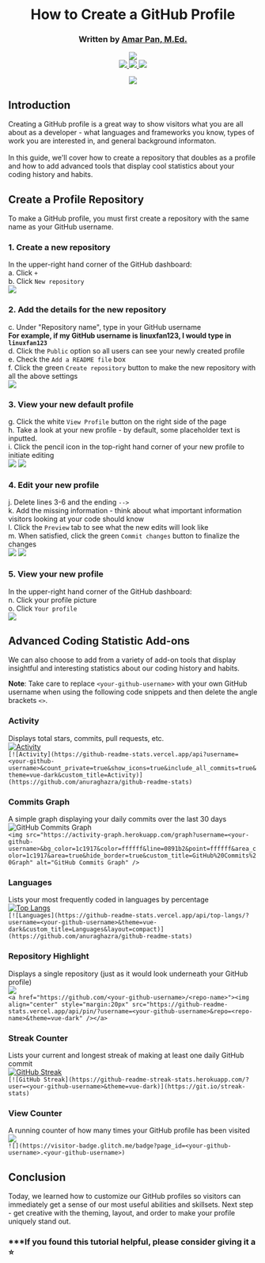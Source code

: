 <div align="center">

# How to Create a GitHub Profile
<h3 id="author">
   Written by <a href="https://www.linkedin.com/in/profpan396/">Amar Pan, M.Ed.</a></h3> 

<!-- Delete below for publication -->
 <a href="https://profpan396.github.io" target="_blank">
        <img
          src="https://img.shields.io/badge/-profpan396.github.io-magenta?style=flat&logo=Blackberry&logoColor=black">
      </a>
      <br>

 <a href="https://www.github.com/profpan396/" target="_blank">
        <img
          src="https://img.shields.io/badge/-@profpan396-junglegreen?style=flat&logo=GitHub&logoColor=black">
      </a>
 <a href="https://www.linkedin.com/in/profpan396/" target="_blank">
      <img src="https://img.shields.io/badge/-@profpan396-blue?style=flat&logo=Linkedin&logoColor=black">
 </a> 
  <a href="https://medium.com/@profpan396">
    <img src="https://img.shields.io/badge/-@profpan396-pink?style=flat&logo=medium&logoColor=black">
 </a>
 
![](https://visitor-badge.glitch.me/badge?page_id=profpan396.github-profile-tutorial)

<!-- Delete above for publication -->
    
 </div>

## Introduction
Creating a GitHub profile is a great way to show visitors what you are all about as a developer - what languages and frameworks you know, types of work you are interested in, and general background informaton. 
<br><br>
In this guide, we'll cover how to create a repository that doubles as a profile and how to add advanced tools that display cool statistics about your coding history and habits. 

## Create a Profile Repository
To make a GitHub profile, you must first create a repository with the same name as your GitHub username. 

### 1. Create a new repository
In the upper-right hand corner of the GitHub dashboard: 
<br>
a. Click `+` <br> b. Click `New repository`
<br>
![](images/ghprofile-new-repo.png)
<br> 
           
### 2. Add the details for the new repository
c. Under "Repository name", type in your GitHub username <br>
**For example, if my GitHub username is linuxfan123, I would type in `linuxfan123`**
<br>
d. Click the `Public` option so all users can see your newly created profile
<br>
e. Check the `Add a README file` box
<br>
f. Click the green `Create repository` button to make the new repository with all the above settings
<br>
![](images/ghprofile-name-repo.png)

### 3. View your new default profile
g. Click the white `View Profile` button on the right side of the page
<br>
h. Take a look at your new profile - by default, some placeholder text is inputted.
<br>
i. Click the pencil icon in the top-right hand corner of your new profile to initiate editing
<br>
![](images/ghprofile-created-profile.png)
![](images/ghprofile-default-profile.png)

### 4. Edit your new profile
j. Delete lines 3-6 and the ending `-->`
<br>
k. Add the missing information - think about what important information visitors looking at your code should know
<br>
l. Click the `Preview` tab to see what the new edits will look like
<br>
m. When satisfied, click the green `Commit changes` button to finalize the changes
<br>
![](images/ghprofile-edit-profile.png)
![](images/ghprofile-preview.png)

### 5. View your new profile
In the upper-right hand corner of the GitHub dashboard:
<br>
n. Click your profile picture
<br>
o. Click `Your profile`
<br>
![](images/ghprofile-your-profile.png)

## Advanced Coding Statistic Add-ons
We can also choose to add from a variety of add-on tools that display insightful and interesting statistics about our coding history and habits.<br>
<!-- Convert note to Hugo-type for publication -->
**Note**: Take care to replace `<your-github-username>` with your own GitHub username when using the following code snippets and then delete the angle brackets `<>`. 
<br>

### Activity
Displays total stars, commits, pull requests, etc.
<br>
[![Activity](https://github-readme-stats.vercel.app/api?username=profpan396&count_private=true&show_icons=true&include_all_commits=true&theme=vue-dark&custom_title=Activity)](https://github.com/anuraghazra/github-readme-stats)
<br>
`[![Activity](https://github-readme-stats.vercel.app/api?username=<your-github-username>&count_private=true&show_icons=true&include_all_commits=true&theme=vue-dark&custom_title=Activity)](https://github.com/anuraghazra/github-readme-stats)`

### Commits Graph
A simple graph displaying your daily commits over the last 30 days
<br>
<img src="https://activity-graph.herokuapp.com/graph?username=profpan396&bg_color=1c1917&color=ffffff&line=0891b2&point=ffffff&area_color=1c1917&area=true&hide_border=true&custom_title=GitHub%20Commits%20Graph" alt="GitHub Commits Graph" />
<br>
`<img src="https://activity-graph.herokuapp.com/graph?username=<your-github-username>&bg_color=1c1917&color=ffffff&line=0891b2&point=ffffff&area_color=1c1917&area=true&hide_border=true&custom_title=GitHub%20Commits%20Graph" alt="GitHub Commits Graph" />`

### Languages
Lists your most frequently coded in languages by percentage
<br>
[![Top Langs](https://github-readme-stats.vercel.app/api/top-langs/?username=profpan396&theme=vue-dark&custom_title=Languages&layout=compact)](https://github.com/anuraghazra/github-readme-stats)
<br>
`[![Languages](https://github-readme-stats.vercel.app/api/top-langs/?username=<your-github-username>&theme=vue-dark&custom_title=Languages&layout=compact)](https://github.com/anuraghazra/github-readme-stats)`

### Repository Highlight
Displays a single repository (just as it would look underneath your GitHub profile)
<br>
<a href="https://github.com/profpan396/simon-memory-game"><img align="center" src="https://github-readme-stats.vercel.app/api/pin/?username=profpan396&repo=simon-memory-game&theme=vue-dark" /></a>
<br>
`<a href="https://github.com/<your-github-username>/<repo-name>"><img align="center" style="margin:20px" src="https://github-readme-stats.vercel.app/api/pin/?username=<your-github-username>&repo=<repo-name>&theme=vue-dark" /></a>`

### Streak Counter
Lists your current and longest streak of making at least one daily GitHub commit
<br>
[![GitHub Streak](https://github-readme-streak-stats.herokuapp.com/?user=profpan396&theme=vue-dark)](https://git.io/streak-stats)
<br>
`[![GitHub Streak](https://github-readme-streak-stats.herokuapp.com/?user=<your-github-username>&theme=vue-dark)](https://git.io/streak-stats)`

### View Counter
A running counter of how many times your GitHub profile has been visited
<br>
![](https://visitor-badge.glitch.me/badge?page_id=amarpan.amarpan)
<br>
`![](https://visitor-badge.glitch.me/badge?page_id=<your-github-username>.<your-github-username>)`

## Conclusion
Today, we learned how to customize our GitHub profiles so visitors can immediately get a sense of our most useful abilities and skillsets. Next step - get creative with the theming, layout, and order to make your profile uniquely stand out. 
### ***If you found this tutorial helpful, please consider giving it a :star:
